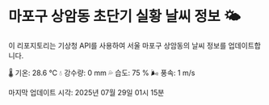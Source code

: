 
# 마포구 상암동 초단기 실황 날씨 정보 🌤️

이 리포지토리는 기상청 API를 사용하여 서울 마포구 상암동의 날씨 정보를 업데이트합니다. 

🌡️ 기온: 28.6 ℃
💧 강수량: 0 mm
💦 습도: 75 %
🌬️ 풍속: 1 m/s

마지막 업데이트 시각: 2025년 07월 29일 01시 15분    
